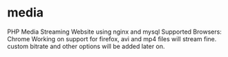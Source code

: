 # media
PHP Media Streaming Website using nginx and mysql
Supported Browsers: Chrome
Working on support for firefox, avi and mp4 files will stream fine.
custom bitrate and other options will be added later on.
